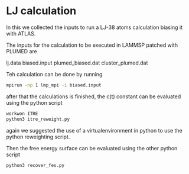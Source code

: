 # LJ calculation

In this we collected the inputs to run a LJ-38 atoms calculation biasing it with ATLAS.

The inputs for the calculation to be executed in LAMMSP patched with PLUMED are

lj.data
biased.input
plumed\_biased.dat
cluster\_plumed.dat

Teh calculation can be done by running 

```bash
mpirun -np 1 lmp_mpi -i biased.input
```

after that the calculations is finished, the c(t) constant can be evaluated using the python script

```bash
workwon ITRE
python3 itre_reweight.py
```

again we suggested the use of a virtualenvironment in python to use the python reweighting script.

Then the free energy surface can be evaluated using the other python script

```bash
python3 recover_fes.py
```


